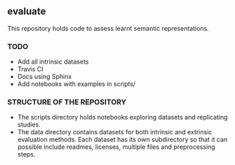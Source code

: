 ## evaluate

This repository holds code to assess learnt semantic representations.

### TODO
- Add all intrinsic datasets
- Travis CI
- Docs using Sphinx
- Add notebooks with examples in scripts/


### STRUCTURE OF THE REPOSITORY
- The scripts directory holds notebooks exploring datasets and replicating studies.
- The data directory contains datasets for both intrinsic and extrinsic evaluation methods. Each dataset has its own subdirectory so that it can 
possible include readmes, licenses, multiple files and preprocessing steps.
